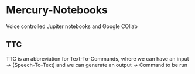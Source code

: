 # Mercury-Notebooks
Voice controlled Jupiter notebooks and Google COllab

## TTC
TTC is an abbreviation for Text-To-Commands, where we can have an input -> (Speech-To-Text) and we can generate an output -> Command to be run